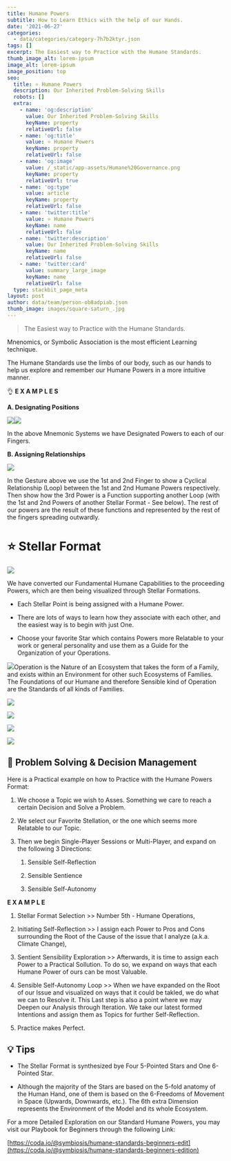 ```yaml
---
title: Humane Powers
subtitle: How to Learn Ethics with the help of our Hands.
date: '2021-06-27'
categories:
  - data/categories/category-7h7b2ktyr.json
tags: []
excerpt: The Easiest way to Practice with the Humane Standards.
thumb_image_alt: lorem-ipsum
image_alt: lorem-ipsum
image_position: top
seo:
  title: ⭐ Humane Powers
  description: Our Inherited Problem-Solving Skills
  robots: []
  extra:
    - name: 'og:description'
      value: Our Inherited Problem-Solving Skills
      keyName: property
      relativeUrl: false
    - name: 'og:title'
      value: ⭐ Humane Powers
      keyName: property
      relativeUrl: false
    - name: 'og:image'
      value: /_static/app-assets/Humane%20Governance.png
      keyName: property
      relativeUrl: true
    - name: 'og:type'
      value: article
      keyName: property
      relativeUrl: false
    - name: 'twitter:title'
      value: ⭐ Humane Powers
      keyName: name
      relativeUrl: false
    - name: 'twitter:description'
      value: Our Inherited Problem-Solving Skills
      keyName: name
      relativeUrl: false
    - name: 'twitter:card'
      value: summary_large_image
      keyName: name
      relativeUrl: false
  type: stackbit_page_meta
layout: post
author: data/team/person-ob8adpiab.json
thumb_image: images/square-saturn_.jpg
---
```

> The Easiest way to Practice with the Humane Standards.

Mnenomics, or Symbolic Association is the most efficient Learning technique.

The Humane Standards use the limbs of our body, such as our hands to help us explore and remember our Humane Powers in a more intuitive manner.

👌 **E X A M P L E S**

**A. Designating Positions**

![](/\_static/app-assets/LeftHand.png)![](/\_static/app-assets/RightHand.png)

In the above Mnemonic Systems we have Designated Powers to each of our Fingers.



**B. Assigning Relationships**

![](/\_static/app-assets/Reasoning\_.png)

In the Gesture above we use the 1st and 2nd Finger to show a Cyclical Relationship (Loop) between the 1st and 2nd Humane Powers respectively. Then show how the 3rd Power is a Function supporting another Loop (with the 1st and 2nd Powers of another Stellar Format - See below). The rest of our powers are the result of these functions and represented by the rest of the fingers spreading outwardly.

##

# ⭐ Stellar Format

![](/\_static/app-assets/Humane%20Powers.png)

We have converted our Fundamental Humane Capabilities to the proceeding Powers, which are then being visualized through Stellar Formations.

*   Each Stellar Point is being assigned with a Humane Power.

*   There are lots of ways to learn how they associate with each other, and the easiest way is to begin with just One.

*   Choose your favorite Star which contains Powers more Relatable to your work or general personality and use them as a Guide for the Organization of your Operations.

![](/\_static/app-assets/Operations.png)Operation is the Nature of an Ecosystem that takes the form of a Family, and exists within an Environment for other such Ecosystems of Families. 
The Foundations of our Humane and therefore Sensible kind of Operation are the Standards of all kinds of Families.




![](/\_static/app-assets/Harmonization.png)



![](/\_static/app-assets/Interaction.png)



![](/\_static/app-assets/Curation.png)



![](/\_static/app-assets/Management.png)



## 🤔 Problem Solving & Decision Management

Here is a Practical example on how to Practice with the Humane Powers Format:

1.  We choose a Topic we wish to Asses. Something we care to reach a certain Decision and Solve a Problem.

2.  We select our Favorite Stellation, or the one which seems more Relatable to our Topic.

3.  Then we begin Single-Player Sessions or Multi-Player, and expand on the following 3 Directions:

    1.  Sensible Self-Reflection

    2.  Sensible Sentience

    3.  Sensible Self-Autonomy

**E X A M P L E**

1.  Stellar Format Selection >> Number 5th - Humane Operations,

2.  Initiating Self-Reflection >> I assign each Power to Pros and Cons surrounding the Root of the Cause of the issue that I analyze (a.k.a. Climate Change),

3.  Sentient Sensibility Exploration >> Afterwards, it is time to assign each Power to a Practical Sollution. To do so, we expand on ways that each Humane Power of ours can be most Valuable.

4.  Sensible Self-Autonomy Loop >> When we have expanded on the Root of our Issue and visualized on ways that it could be takled, we do what we can to Resolve it. This Last step is also a point where we may Deepen our Analysis through Iteration. We take our latest formed Intentions and assign them as Topics for further Self-Reflection.

5.  Practice makes Perfect.



## 💡 Tips

*   The Stellar Format is synthesized bye Four 5-Pointed Stars and One 6-Pointed Star.

*   Although the majority of the Stars are based on the 5-fold anatomy of the Human Hand, one of them is based on the 6-Freedoms of Movement in Space (Upwards, Downwards, etc.). The 6th extra Dimension represents the Environment of the Model and its whole Ecosystem.

For a more Detailed Exploration on our Standard Humane Powers, you may visit our Playbook for Beginners through the following Link:

[https://coda.io/@symbiosis/humane-standards-beginners-edit](https://coda.io/@symbiosis/humane-standards-beginners-edition)
